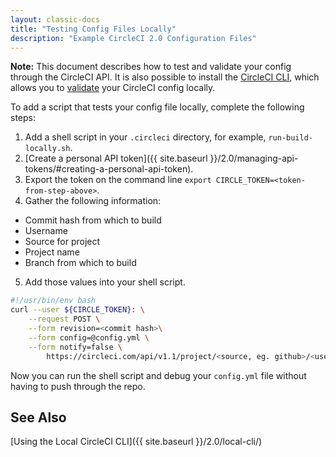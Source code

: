 ```yaml
---
layout: classic-docs
title: "Testing Config Files Locally"
description: "Example CircleCI 2.0 Configuration Files"
---
```


<div class="alert alert-info" role="alert">
<b>Note:</b> This document describes how to test and validate your config through the CircleCI API.
It is also possible to install the <a href="{{ site.baseurl }}/2.0/local-cli/#overview">CircleCI
CLI</a>, which allows you to <a href="{{ site.baseurl }}/2.0/local-cli/#validate-a-circleci-config">validate</a> your CircleCI config locally.
</div>

To add a script that tests your config file locally, complete the following steps:

1. Add a shell script in your `.circleci` directory, for example, `run-build-locally.sh`.
2. [Create a personal API token]({{ site.baseurl }}/2.0/managing-api-tokens/#creating-a-personal-api-token).
3. Export the token on the command line `export CIRCLE_TOKEN=<token-from-step-above>`.
4. Gather the following information:
  - Commit hash from which to build
  - Username
  - Source for project
  - Project name
  - Branch from which to build
5. Add those values into your shell script. 

```bash
#!/usr/bin/env bash
curl --user ${CIRCLE_TOKEN}: \
    --request POST \
    --form revision=<commit hash>\
    --form config=@config.yml \
    --form notify=false \
        https://circleci.com/api/v1.1/project/<source, eg. github>/<user name>/<project name>/tree/<branch name>
```

Now you can run the shell script and debug your `config.yml` file without having to push through the repo.

## See Also

[Using the Local CircleCI CLI]({{ site.baseurl }}/2.0/local-cli/)

